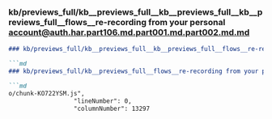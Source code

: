 ### kb/previews_full/kb__previews_full__kb__previews_full__kb__previews_full__flows__re-recording from your personal account@auth.har.part106.md.part001.md.part002.md.md

```md
### kb/previews_full/kb__previews_full__kb__previews_full__flows__re-recording from your personal account@auth.har.part106.md.part001.md.part002.md

```md
### kb/previews_full/kb__previews_full__flows__re-recording from your personal account@auth.har.part106.md.part001.md (part 002)

```md
o/chunk-KO722YSM.js",
                  "lineNumber": 0,
                  "columnNumber": 13297
         
```

```

```

```

